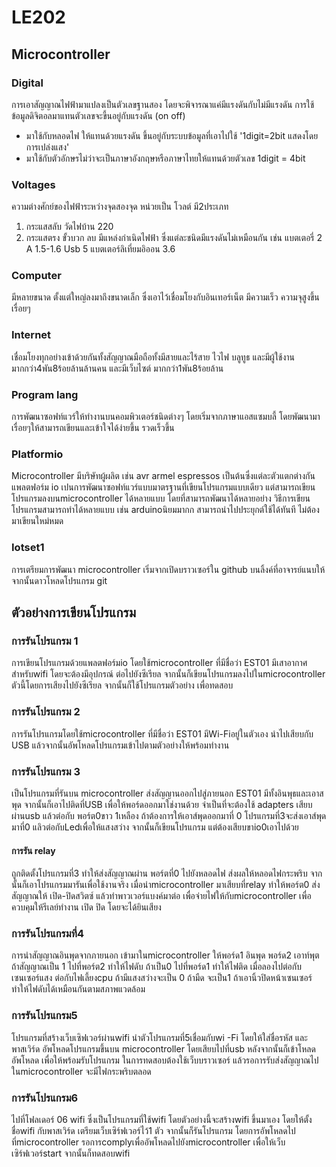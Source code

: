 # LE202
## Microcontroller 
### Digital
การเอาสัญญาณไฟฟ้ามาแปลงเป็นตัวเลขฐานสอง โดยจะพิจารณาแค่มีแรงดันกับไม่มีแรงดัน การใช้ข้อมูลดิจิตอลมาแทนตัวเลขจะขี้นอยู่กับแรงดัน (on off)
- มาใช้กับหลอดไฟ ให้แทนด้วยแรงดัน ขึ้นอยู่กับระบบข้อมูลที่เอาไปใช้
'1digit=2bit แสดงโดยการเปล่งแสง'
- มาใช้กับตัวอักษรไม่ว่าจะเป็นภาษาอังกฤษหรือภาษาไทยให้แทนด้วยตัวเลข 
1digit = 4bit
### Voltages 
  ความต่างศักย์ของไฟฟ้าระหว่างจุดสองจุด หน่วยเป็น โวลต์ มี2ประเภท
1. กระแสสลับ วัดไฟบ้าน 220
2. กระแสตรง ขั้วบวก ลบ มีแหล่งกำเนิดไฟฟ้า ซึ่งแต่ละชนิดมีแรงดันไม่เหมือนกัน
เช่น แบตเตอรี่ 2 A 1.5-1.6 
      Usb 5
แบตเตอร์ลิเที่ยมอิออน 3.6
### Computer 
มีหลายขนาด ตั้งแต่ใหญ่ลงมาถึงขนาดเล็ก ซึ่งเอาไว้เชื่อมโยงกับอินเทอร์เน็ต มีความเร็ว ความจุสูงขึ้นเรื่อยๆ
### Internet 
เชื่อมโยงทุกอย่างเข้าด้วยกันทั้งสัญญาณมือถือทั้งมีสายและไร้สาย ไวไฟ บลูทูธ และมีผู้ใช้งานมากกว่า4พัน8ร้อยล้านล้านคน และมีเว็บไซต์ มากกว่า1พัน8ร้อยล้าน
### Program lang
การพัฒนาซอฟท์แวร์ให้ทำงานบนคอมพิวเตอร์ชนิดต่างๆ โดยเริ่มจากภาษาแอสแซมบลี้ โดยพัฒนามาเรื่อยๆให้สามารถเขียนและเข้าใจได้ง่ายขึ้น รวดเร็วขึ้น
### Platformio 
Microcontroller มีบริษัทผู้ผลิต เช่น avr armel espressos เป็นต้นซึ่งแต่ละตัวแตกต่างกัน
แพลตฟอร์ม io เปนการพัฒนาซอฟท์แวร์แบบมาตรฐานที่เขียนโปรแกรมแบบเดียว แต่สามารถเขียนโปรแกรมลงบนmicrocontroller ได้หลายแบบ โดยที่สามารถพัฒนาได้หลายอย่าง
วิธีการเขียนโปรแกรมสามารถทำได้หลายแบบ เช่น arduinoนิยมมากก  สามารถนำไปประยุกต์ใช้ได้ทันที ไม่ต้องมาเขียนใหม่หมด
### Iotset1
การเตรียมการพัฒนา microcontroller เริ่มจากเปิดบราวเซอร์ใน github บนลิ้งค์ที่อาจารย์แนบให้ จากนั้นดาวโหลดโปรแกรม git
## ตัวอย่างการเขียนโปรแกรม
### การรันโปรแกรม 1
 การเขียนโปรแกรมด้วยแพลตฟอร์มio โดยใช้microcontroller ที่มีชื่อว่า EST01 มีเสาอากาศสำหรับwifi โดยจะต้องมีอุปกรณ์ ต่อไปยังซีเรียล จากนั้นก็เขียนโปรแกรมลงไปในmicrocontroller ตัวนี้โดยการเสียงไปยังซีเรียล จากนั้นก็ใช้โปรแกรมตัวอย่าง เพื่อทดสอบ
### การรันโปรแกรม 2
 การรันโปรแกรมโดยใช้microcontroller ที่มีชื่อว่า EST01 มีWi-Fiอยู่ในตัวเอง นำไปเสียบกับ USB แล้วจากนั้นอัพโหลดโปรแกรมเข้าไปตามตัวอย่างให้พร้อมทำงาน
### การรันโปรแกรม 3
  เป็นโปรแกรมที่รันบน microcontroller ส่งสัญญานออกไปสู่ภายนอก EST01 มีทั้งอินพุธและเอาสพุด จากนั้นก็เอาไปติดที่USB เพื่อให้พอร์ดออกมาใช่งานด้วย จำเป็นที่จะต้องใช้ adapters เสียบผ่านusb แล้วต่อกับ พอร์ต0ขาว 1เหลือง ถ้าต้องการให้เอาส์พุดออกมาที่ 0 โปรแกรมที่3จะส่งเอาส์พุดมาที่0 แลิวต่อกับLedเพื่อให้แสงสว่าง จากนั้นก็เขียนโปรแกรม แต่ต้องเสียบขาio0เอาไปด้วย 
#### การรัน relay
  ถูกติดตั้งโปรแกรมที่3 ทำให้ส่งสัญญาณผ่าน พอร์ตที่0 ไปยังหลอดไฟ ส่งผลให้หลอดไฟกระพริบ จากนั้นก็เอาโปรแกรมมารันเพื่อใช้งานจริง เมื่อนำmicrocontroller มาเสียบที่relay ทำให้พอร์ต0 ส่งสัญญาณให้ เปิด-ปิดสวิตซ์ แล้วทำพาวเวอร์แบงค์มาต่อ เพื่อจ่ายไฟให้กับmicrocontroller เพื่อควบคุมให้รีเลย์ทำงาน เปิด ปิด โดยจะได้ยินเสียง
### การรันโปรแกรมที่4
 การนำสัญญาณอินพุดจากภายนอก เข้ามาในmicrocontroller ให้พอร์ด1 อินพุด พอร์ด2 เอาท์พุต ถ้าสัญญาณเป็น 1 ไปที่พอร์ต2 ทำให้ไฟดับ  ถ้าเป็น0 ไปที่พอร์ด1 ทำให้ไฟติด เมื่อลองไปต่อกับเซนเซอร์แสง ต่อกับไฟเลี้ยงcpu ถ้ามีแสงสว่างจะเป็น 0 ถ้ามืด จะเป็น1 ถ้าเอานิ้วปิดหน้าเซนเซอร์ ทำให้ไฟดับได้เหมือนกันตามสภาพแวดล้อม
### การรันโปรแกรม5
โปรแกรมที่สร้างเว็บเซิฟเวอร์ผ่านwifi นำตัวโปรแกรมที่5เชื่อมกับwi -Fi โดยให้ใส่ชื่อรหัส และพาสเวิร์ด อัพโหลดโปรแกรมขึ้นบน microcontroller  โดยเสียบไปที่usb หลังจากนั้นก็เข้าโหลดอัพโหลด เพื่อให้พร้อมรับโปรแกรม ในการทดสอบต้องใช้เว็บบราวเซอร์ แล้วรอการรับส่งสัญญาณไปในmicrocontroller จะมีไฟกระพริบตลอด 
### การรันโปรแกรม6
   ไปที่โฟลเดอร์ 06 wifi  ซึ่งเป็นโปรแกรมที่ใช้wifi โดยตัวอย่างนี้จะสร้างwifi ขึ้นมาเอง โดยให้ตั้งชื่อwifi กับพาสเวิร์ด เตรียมเว็บเซิร์ฟเวอร์ไว้1 ตัว จากนั้นก็รันโปรแกรม โดยการอัพโหลดไปที่microcontroller รอการcomplyเพื่ออัพโหลดไปยังmicrocontroller เพื่อให้เว็บเซิร์ฟเวอร์start จากนั้นก็ทดสอบwifi

